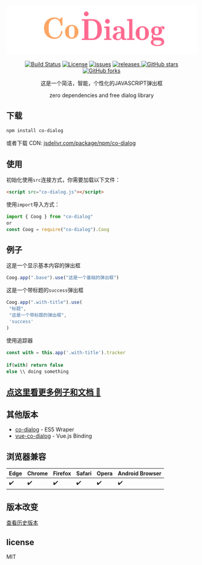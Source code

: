 <p align="center">
    <a href="https://github.com/ZWLTZ/co-dialog" alt="co-dialog">
        <img src="./assets/codialog.gif" alt="co-dialog">
    </a>
</p>

<p align="center">
<a href="https://travis-ci.org/ZWLTZ/co-dialog"><img alt="Build Status" src="https://api.travis-ci.org/ZWLTZ/co-dialog.svg?branch=master"></a>
<a href="./License.txt"><img alt="License" src="https://img.shields.io/badge/License-MIT-green.svg"></a>
<a href="https://github.com/ZWLTZ/co-dialog/issues"><img alt="issues" src="https://img.shields.io/github/issues/ZWLTZ/co-dialog.svg"></a>
<a href="https://github.com/ZWLTZ/co-dialog/releases/latest"><img alt="releases" src="https://img.shields.io/badge/release-lastest-blue.svg" > </a>
<a href="https://github.com/ZWLTZ/co-dialog/stargazers"><img alt="GitHub stars" src="https://img.shields.io/github/stars/ZWLTZ/co-dialog.svg?style=social" ></a>
<a href="https://github.com/ZWLTZ/co-dialog/network"><img alt="GitHub forks" src="https://img.shields.io/github/forks/ZWLTZ/co-dialog.svg?style=social" ></a>
</p>

<p align="center">
这是一个简洁，智能，个性化的JAVASCRIPT弹出框
</p>
<p align="center">
zero dependencies and free dialog library
</p>

## 下载

```bash
npm install co-dialog
```

或者下载 CDN:
[jsdelivr.com/package/npm/co-dialog](https://www.jsdelivr.com/package/npm/co-dialog)

## 使用

初始化使用`src`连接方式，你需要加载以下文件：

```html
<script src="co-dialog.js"></script>
```

使用`import`导入方式：

```js
import { Coog } from "co-dialog"
or
const Coog = require("co-dialog").Coog
```

## 例子

这是一个显示基本内容的弹出框

```js
Coog.app(".base").use("这是一个基础的弹出框")
```

这是一个带标题的`success`弹出框

```js
Coog.app(".with-title").use(
 "标题",
 "这是一个带标题的弹出框",
 'success'
)
```

使用追踪器
```js
const with = this.app('.with-title').tracker

if(with) return false
else \\ doing something
```

## [点这里看更多例子和文档 :gun:](https://koringz.github.io/co-dialog/)

## 其他版本
 - [co-dialog](https://github.com/ZWLTZ/co-dialog/releases/tag/v2.0.1) - ES5 Wraper
 - [vue-co-dialog](https://github.com/ZWLTZ/vue-co-dialog) - Vue.js Binding


## 浏览器兼容

Edge | Chrome | Firefox | Safari | Opera | Android Browser
------|--------|---------|--------|-------|------------------
:heavy_check_mark: | :heavy_check_mark: | :heavy_check_mark: | :heavy_check_mark: | :heavy_check_mark: | :heavy_check_mark: |

## 版本改变
[查看历史版本](https://github.com/koringz/co-dialog/blob/master/history.md)

## license
MIT